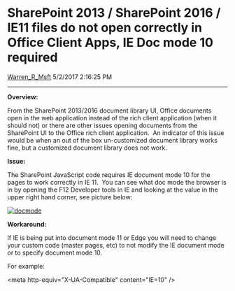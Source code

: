 <div id="page">

# SharePoint 2013 / SharePoint 2016 / IE11 files do not open correctly in Office Client Apps, IE Doc mode 10 required

[Warren\_R\_Msft](https://social.msdn.microsoft.com/profile/Warren_R_Msft)
5/2/2017 2:16:25 PM

-----

<div id="content">

**Overview:**

From the SharePoint 2013/2016 document library UI, Office documents open
in the web application instead of the rich client application (when it
should not) or there are other issues opening documents from the
SharePoint UI to the Office rich client application.  An indicator of
this issue would be when an out of the box un-customized document
library works fine, but a customized document library does not work.

**Issue:**

The SharePoint JavaScript code requires IE document mode 10 for the
pages to work correctly in IE 11.  You can see what doc mode the browser
is in by opening the F12 Developer tools in IE and looking at the value
in the upper right hand corner, see picture
below:

[![docmode](https://msdnshared.blob.core.windows.net/media/2017/05/DocMode-300x124.jpg)](https://msdnshared.blob.core.windows.net/media/2017/05/DocMode.jpg)

**Workaround:**

If IE is being put into document mode 11 or Edge you will need to change
your custom code (master pages, etc) to not modify the IE document mode
or to specify document mode 10.

For example:

\<meta http-equiv="X-UA-Compatible" content="IE=10" /\>

</div>

</div>
